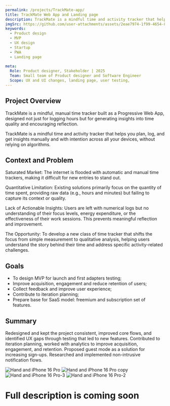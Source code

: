 ```yaml
---
permalink: /projects/TrackMate-app/
title: TrackMate Web App and Landing page 
description: TrackMate is a mindful time and activity tracker that helps plan, log, and get insights manually without relying on algorithms.
imgSrc: https://github.com/user-attachments/assets/2eae7974-1f99-4654-814b-f6a8481ebcb5
keywords:
  - Product design
  - MVP
  - UX design
  - Startup
  - PWA
  - Landing page
 
meta:
  Role: Product designer, Stakeholder | 2025
  Team: Small team of Product designer and Software Engineer
  Scope: UX and UI changes, landing page, user testing,  
---
```

## Project Overview

TrackMate is a mindful, manual time tracker built as a Progressive Web App, designed not just for logging hours but for generating insights into time quality and encouraging reflection.

TrackMate is a mindful time and activity tracker that helps you plan, log, and get insights manually and with intention across all your devices, without relying on algorithms.

## Context and Problem

Saturated Market: The internet is flooded with automatic and manual time trackers, making it difficult for new entries to stand out.

Quantitative Limitation: Existing solutions primarily focus on the quantity of time spent, providing raw data (e.g., hours and minutes) but failing to capture its context or quality.

Lack of Actionable Insights: Users are left with numerical logs but no understanding of their focus levels, energy expenditure, or the effectiveness of their work sessions. This prevents meaningful reflection and improvement.

The Opportunity: To develop a new class of time tracker that shifts the focus from simple measurement to qualitative analysis, helping users understand the story behind their time and address specific activity-related challenges.

## Goals

* To design MVP for launch and first adapters testing;
* Improve acquisition, engagement and reduce retention of users; 
* Collect feedback and improve user experience;
* Contribute to iteration planning;
* Prepare base for SaaS model: freemium and subscription set of features.

## Summary

Redesigned and kept the project consistent, improved core flows, and identified UX gaps through testing that led to new features. Contributed to iteration planning, worked with analytics to improve acquisition, engagement, and retention. Proposed guest mode as a solution for increasing sign-ups. Researched and implemented non-intrusive notification flows.



![Hand and iPhone 16 Pro](https://github.com/user-attachments/assets/b1bc7d24-b29d-4356-83d7-e29c337aa259)
![Hand and iPhone 16 Pro copy](https://github.com/user-attachments/assets/60a641dc-5222-412c-94d7-e1c52e3b8e4c)
![Hand and iPhone 16 Pro-3](https://github.com/user-attachments/assets/ac99f330-562d-4a1e-932d-8eab742f641d)
![Hand and iPhone 16 Pro-2](https://github.com/user-attachments/assets/f388fed1-74eb-40f0-88ea-300ced5018dd)


# Full description is coming soon

